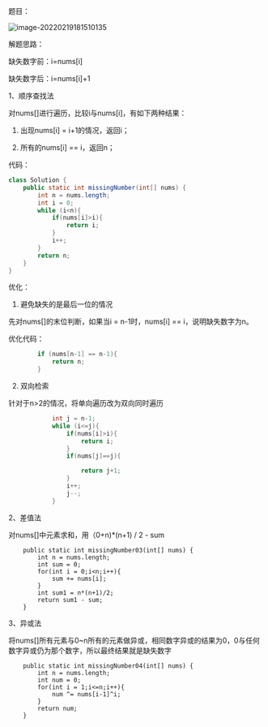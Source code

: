 题目：

![image-20220219181510135](C:\Users\lee\AppData\Roaming\Typora\typora-user-images\image-20220219181510135.png)

解题思路：

缺失数字前：i=nums[i]

缺失数字后：i=nums[i]+1

1、顺序查找法

对nums[]进行遍历，比较i与nums[i]，有如下两种结果：

1. 出现nums[i] = i+1的情况，返回i；

2. 所有的nums[i] == i，返回n；

代码：

```java
class Solution {
    public static int missingNumber(int[] nums) {
        int n = nums.length;
        int i = 0;
        while (i<n){
            if(nums[i]>i){
                return i;
            }
            i++;
        }
        return n;
    }
}
```

优化：

1. 避免缺失的是最后一位的情况

先对nums[]的末位判断，如果当i = n-1时，nums[i] == i，说明缺失数字为n。

优化代码：

```java
        if (nums[n-1] == n-1){
            return n;
        }
```

2. 双向检索

针对于n>2的情况，将单向遍历改为双向同时遍历

```java
			int j = n-1;
            while (i<=j){
                if(nums[i]>i){
                    return i;
                }
                if(nums[j]==j){

                    return j+1;
                }
                i++;
                j--;
            }
```

2、差值法

对nums[]中元素求和，用（0+n)*(n+1) / 2 - sum

```
    public static int missingNumber03(int[] nums) {
        int n = nums.length;
        int sum = 0;
        for(int i = 0;i<n;i++){
            sum += nums[i];
        }
        int sum1 = n*(n+1)/2;
        return sum1 - sum;
    }
```

3、异或法

将nums[]所有元素与0~n所有的元素做异或，相同数字异或的结果为0，0与任何数字异或仍为那个数字，所以最终结果就是缺失数字

```
    public static int missingNumber04(int[] nums) {
        int n = nums.length;
        int num = 0;
        for(int i = 1;i<=n;i++){
            num ^= nums[i-1]^i;
        }
        return num;
    }
```

